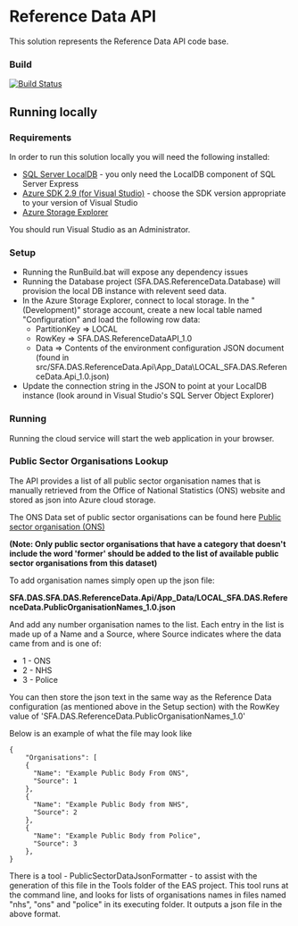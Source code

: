# Reference Data API

This solution represents the Reference Data API code base.

### Build
[![Build Status](https://dev.azure.com/sfa-gov-uk/Digital%20Apprenticeship%20Service/_apis/build/status/Manage%20Apprenticeships/das-referencedata?branchName=master)](https://dev.azure.com/sfa-gov-uk/Digital%20Apprenticeship%20Service/_build/latest?definitionId=1761&branchName=master)

## Running locally

### Requirements

In order to run this solution locally you will need the following installed:

* [SQL Server LocalDB](https://www.microsoft.com/en-us/download/details.aspx?id=52679) - you only need the LocalDB component of SQL Server Express
* [Azure SDK 2.9 (for Visual Studio)](https://azure.microsoft.com/en-us/downloads/) - choose the SDK version appropriate to your version of Visual Studio
* [Azure Storage Explorer](http://storageexplorer.com/)

You should run Visual Studio as an Administrator.

### Setup

* Running the RunBuild.bat will expose any dependency issues
* Running the Database project (SFA.DAS.ReferenceData.Database) will provision the local DB instance with relevent seed data.
* In the Azure Storage Explorer, connect to local storage. In the "(Development)" storage account, create a new local table named "Configuration" and load the following row data:
  * PartitionKey => LOCAL
  * RowKey => SFA.DAS.ReferenceDataAPI_1.0
  * Data => Contents of the environment configuration JSON document (found in src/SFA.DAS.ReferenceData.Api\App_Data\LOCAL_SFA.DAS.ReferenceData.Api_1.0.json)
* Update the connection string in the JSON to point at your LocalDB instance (look around in Visual Studio's SQL Server Object Explorer)


### Running

Running the cloud service will start the web application in your browser.


### Public Sector Organisations Lookup

The API provides a list of all public sector organisation names that is manually retrieved from the Office of National Statistics (ONS) website and stored as json into Azure cloud storage.  

The ONS Data set of public sector organisations can be found here [Public sector organisation (ONS)](https://www.ons.gov.uk/economy/nationalaccounts/uksectoraccounts/datasets/publicsectorclassificationguide/)

**(Note: Only public sector organisations that have a category that doesn't include the word 'former' should be added to the list of available public sector organisations from this dataset)**


To add organisation names simply open up the json file:

**SFA.DAS.SFA.DAS.ReferenceData.Api/App_Data/LOCAL_SFA.DAS.ReferenceData.PublicOrganisationNames_1.0.json**

And add any number organisation names to the list. Each entry in the list is made up of a Name and a Source, where Source indicates where the data came from and is one of:
 * 1 - ONS
 * 2 - NHS
 * 3 - Police


You can then store the json text in the same way as the Reference Data configuration (as mentioned above in the Setup section) with the RowKey value of 'SFA.DAS.ReferenceData.PublicOrganisationNames_1.0'

Below is an example of what the file may look like

```
{
    "Organisations": [
    {
      "Name": "Example Public Body From ONS",
      "Source": 1
    },
    {
      "Name": "Example Public Body from NHS",
      "Source": 2
    },
    {
      "Name": "Example Public Body from Police",
      "Source": 3
    },
}
```

There is a tool - PublicSectorDataJsonFormatter - to assist with the generation of this file in the Tools folder of the EAS project. This tool runs at the command line, and looks for lists of organisations names in files named "nhs", "ons" and "police" in its executing folder. It outputs a json file in the above format.

